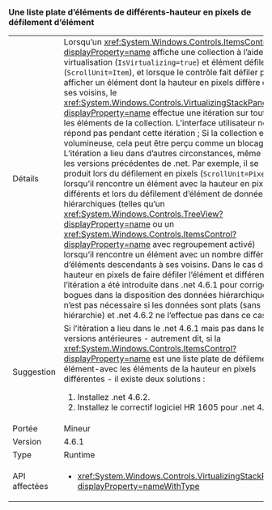 ### <a name="item-scrolling-a-flat-list-with-items-of-different-pixel-height"></a>Une liste plate d’éléments de différents-hauteur en pixels de défilement d’élément

|   |   |
|---|---|
|Détails|Lorsqu’un <xref:System.Windows.Controls.ItemsControl?displayProperty=name> affiche une collection à l’aide de la virtualisation (<code>IsVirtualizing=true</code>) et élément défilement (<code>ScrollUnit=Item</code>), et lorsque le contrôle fait défiler pour afficher un élément dont la hauteur en pixels diffère de ses voisins, le <xref:System.Windows.Controls.VirtualizingStackPanel?displayProperty=name> effectue une itération sur toutes les éléments de la collection. L’interface utilisateur ne répond pas pendant cette itération ; Si la collection est volumineuse, cela peut être perçu comme un blocage. L’itération a lieu dans d’autres circonstances, même dans les versions précédentes de .net. Par exemple, il se produit lors du défilement en pixels (<code>ScrollUnit=Pixel</code>) lorsqu’il rencontre un élément avec la hauteur en pixels différents et lors du défilement d’élément de données hiérarchiques (telles qu’un <xref:System.Windows.Controls.TreeView?displayProperty=name> ou un <xref:System.Windows.Controls.ItemsControl?displayProperty=name> avec regroupement activé) lorsqu’il rencontre un élément avec un nombre différent d’éléments descendants à ses voisins. Dans le cas de la hauteur en pixels de faire défiler l’élément et différents, l’itération a été introduite dans .net 4.6.1 pour corriger les bogues dans la disposition des données hiérarchiques.  Il n’est pas nécessaire si les données sont plats (sans hiérarchie) et .net 4.6.2 ne l’effectue pas dans ce cas.|
|Suggestion|Si l’itération a lieu dans le .net 4.6.1 mais pas dans les versions antérieures - autrement dit, si la <xref:System.Windows.Controls.ItemsControl?displayProperty=name> est une liste plate de défilement élément-avec les éléments de la hauteur en pixels différentes - il existe deux solutions :<ol><li>Installez .net 4.6.2.</li><li>Installez le correctif logiciel HR 1605 pour .net 4.6.1.</li></ol>|
|Portée|Mineur|
|Version|4.6.1|
|Type|Runtime|
|API affectées|<ul><li><xref:System.Windows.Controls.VirtualizingStackPanel?displayProperty=nameWithType></li></ul>|

